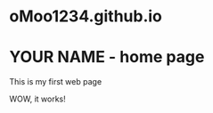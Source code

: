 # oMoo1234.github.io

<h1>YOUR NAME - home page</h1> <p>This is my first web page</p> <p>WOW, it works!</p>
